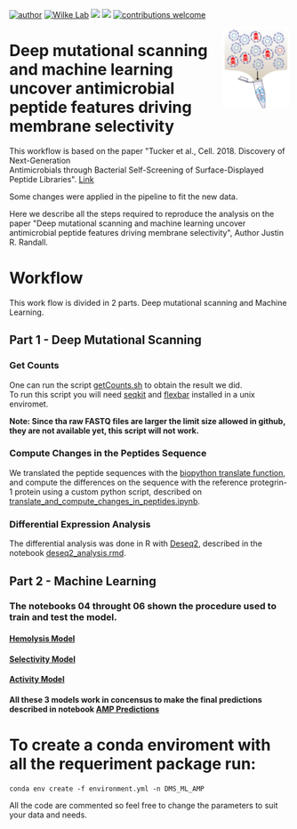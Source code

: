 [![author](https://img.shields.io/badge/author-Luiz_Carlos-blue.svg)](https://www.linkedin.com/in/luiz-carlos-vieira-4582797b/) [![Wilke Lab](https://img.shields.io/badge/Wilke-Lab-red.svg?style=flat)](https://wilkelab.org/) [![](https://img.shields.io/badge/python-3.8+-yellow.svg)](https://www.python.org/downloads/release/python) [![](https://img.shields.io/badge/R%20Version-4.2.0-yellow.svg)](https://cran.r-project.org/bin/windows/base/) [![contributions welcome](https://img.shields.io/badge/contributions-welcome-brightgreen.svg?style=flat)](https://github.com/ziul-bio/Slay-seq_W3110_PG-1/issues) 

<img width="120px" alt="Slay logo" align="right" src="figures/logo.png">


# Deep mutational scanning and machine learning uncover antimicrobial peptide features driving membrane selectivity 


This workflow is based on the paper "Tucker et al., Cell. 2018. Discovery of Next-Generation   
Antimicrobials through Bacterial Self-Screening of Surface-Displayed Peptide Libraries". [Link](https://www.cell.com/cell/fulltext/S0092-8674(17)31451-4?_returnURL=https%3A%2F%2Flinkinghub.elsevier.com%2Fretrieve%2Fpii%2FS0092867417314514%3Fshowall%3Dtrue)

Some changes were applied in the pipeline to fit the new data.  

Here we describe all the steps required to reproduce the analysis on the paper "Deep mutational scanning and machine learning uncover antimicrobial peptide features driving membrane selectivity", Author Justin R. Randall.  


# Workflow

This work flow is divided in 2 parts. Deep mutational scanning and Machine Learning.

## Part 1 - Deep Mutational Scanning

### Get Counts

One can run the script [getCounts.sh](https://github.com/ziul-bio/DMS_ML_AMP/blob/main/scripts/01_getCount.sh) to obtain the result we did.  
To run this script you will need [seqkit](https://bioinf.shenwei.me/seqkit/) and [flexbar](https://github.com/seqan/flexbar) installed in a unix enviromet.  

**Note: Since tha raw FASTQ files are larger the limit size allowed in github, they are not available yet, this script will not work.**


### Compute Changes in the Peptides Sequence

We translated the peptide sequences with the [biopython translate function](https://biopython.org/docs/1.75/api/Bio.Seq.html), and compute the differences on the sequence with the reference protegrin-1 protein using a custom python script, described on [translate_and_compute_changes_in_peptides.ipynb](https://github.com/ziul-bio/DMS_ML_AMP/blob/main/02_translate_peptides_and_stack.ipynb).

### Differential Expression Analysis

The differential analysis was done in R with [Deseq2](https://bioconductor.org/packages/release/bioc/html/DESeq2.html), described in the notebook [deseq2_analysis.rmd](https://github.com/ziul-bio/DMS_ML_AMP/blob/main/03_Analyse_Deseq2.Rmd).  


## Part 2 - Machine Learning

### The notebooks 04 throught 06 shown the procedure used to train and test the model.

#### [Hemolysis Model](https://github.com/ziul-bio/DMS_ML_AMP/blob/main/04_hemolysis_model_v01.ipynb)
#### [Selectivity Model](https://github.com/ziul-bio/DMS_ML_AMP/blob/main/05_Selectivity_model_v01.ipynb)
#### [Activity Model](https://github.com/ziul-bio/DMS_ML_AMP/blob/main/06_Activity_model_v01.ipynb)

#### All these 3 models work in concensus to make the final predictions described in notebook [AMP Predictions](https://github.com/ziul-bio/DMS_ML_AMP/blob/main/07_AMP_predictions_v01.ipynb)


# To create a conda enviroment with all the requeriment package run:
    conda env create -f environment.yml -n DMS_ML_AMP


All the code are commented so feel free to change the parameters to suit your data and needs.
